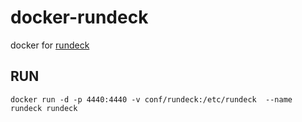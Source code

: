 # docker-rundeck

docker for [rundeck](https://github.com/rundeck/rundeck)

## RUN

`docker run -d -p 4440:4440 -v conf/rundeck:/etc/rundeck  --name rundeck rundeck`
